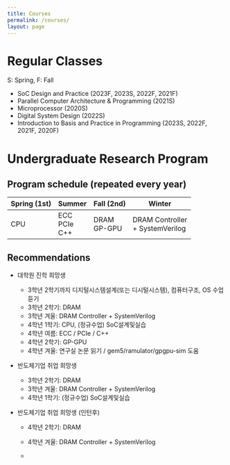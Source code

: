 ```yaml
---
title: Courses
permalink: /courses/
layout: page
---
```


# Regular Classes

S: Spring, F: Fall

- SoC Design and Practice (2023F, 2023S, 2022F, 2021F)
- Parallel Computer Architecture & Programming (2021S)
- Microprocessor (2020S)
- Digital System Design (2022S)
- Introduction to Basis and Practice in Programming (2023S, 2022F, 2021F, 2020F)


# Undergraduate Research Program

## Program schedule (repeated every year)

| Spring (1st)    | Summer                   | Fall (2nd)              | Winter                          |
| ---             | ---                      | ---                     | ---                             |
| CPU             | ECC <br> PCIe <br> C++   | DRAM <br> GP-GPU        | DRAM Controller <br> + SystemVerilog |

## Recommendations

- 대학원 진학 희망생
  - 3학년 2학기까지 디지털시스템설계(또는 디시털시스템), 컴퓨터구조, OS 수업 듣기
  - 3학년 2학기: DRAM
  - 3학년 겨울: DRAM Controller + SystemVerilog
  - 4학년 1학기: CPU, (정규수업) SoC설계및실습
  - 4학년 여름: ECC / PCIe / C++
  - 4학년 2학기: GP-GPU
  - 4학년 겨울: 연구실 논문 읽기 / gem5/ramulator/gpgpu-sim 도움
  
- 반도체기업 취업 희망생
  - 3학년 2학기: DRAM
  - 3학년 겨울: DRAM Controller + SystemVerilog
  - 4학년 1학기: (정규수업) SoC설계및실습
 
- 반도체기업 취업 희망생 (인턴후)
  - 4학년 2학기: DRAM
  - 4학년 겨울: DRAM Controller + SystemVerilog

  - 
